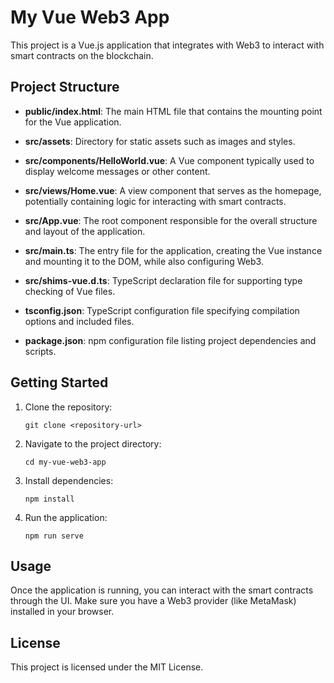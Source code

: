 # My Vue Web3 App

This project is a Vue.js application that integrates with Web3 to interact with smart contracts on the blockchain.

## Project Structure
- **public/index.html**: The main HTML file that contains the mounting point for the Vue application.
                  
- **src/assets**: Directory for static assets such as images and styles.
                  
- **src/components/HelloWorld.vue**: A Vue component typically used to display welcome messages or other content.
                  
- **src/views/Home.vue**: A view component that serves as the homepage, potentially containing logic for interacting with smart contracts.
                   
- **src/App.vue**: The root component responsible for the overall structure and layout of the application.
                  
- **src/main.ts**: The entry file for the application, creating the Vue instance and mounting it to the DOM, while also configuring Web3.
                  
- **src/shims-vue.d.ts**: TypeScript declaration file for supporting type checking of Vue files.
                  
- **tsconfig.json**: TypeScript configuration file specifying compilation options and included files.
                  
- **package.json**: npm configuration file listing project dependencies and scripts.
                  
## Getting Started

1. Clone the repository:
   ```
   git clone <repository-url>
   ```

2. Navigate to the project directory:
   ```
   cd my-vue-web3-app
   ```

3. Install dependencies:
   ```
   npm install
   ```

4. Run the application:
   ```
   npm run serve
   ```

## Usage

Once the application is running, you can interact with the smart contracts through the UI. Make sure you have a Web3 provider (like MetaMask) installed in your browser.

## License

This project is licensed under the MIT License.
